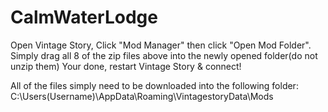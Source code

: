 # CalmWaterLodge

Open Vintage Story, Click "Mod Manager" then click "Open Mod Folder".
Simply drag all 8 of the zip files above into the newly opened folder(do not unzip them)
Your done, restart Vintage Story & connect!

All of the files simply need to be downloaded into the following folder:
C:\Users\(Username)\AppData\Roaming\VintagestoryData\Mods
